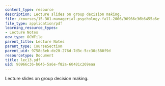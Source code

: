 ```yaml
---
content_type: resource
description: Lecture slides on group decision making.
file: /courses/15-301-managerial-psychology-fall-2006/90966c36b6455a6ef82a60481c269eaa_lec13.pdf
file_type: application/pdf
learning_resource_types:
- Lecture Notes
ocw_type: OCWFile
parent_title: Lecture Notes
parent_type: CourseSection
parent_uid: 9758c3eb-de20-276d-7d3c-5cc30c580f9d
resourcetype: Document
title: lec13.pdf
uid: 90966c36-b645-5a6e-f82a-60481c269eaa
---
```

Lecture slides on group decision making.

